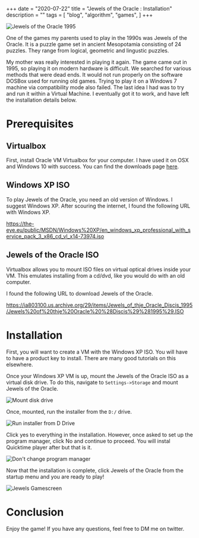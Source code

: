 +++
date = "2020-07-22"
title = "Jewels of the Oracle : Installation"
description = ""
tags = [
  "blog",
  "algorithm",
  "games",
]
+++

![Jewels of the Oracle 1995](/images/jotw-game.jpeg)

One of the games my parents used to play in the 1990s was Jewels of the Oracle.
It is a puzzle game set in ancient Mesopotamia consisting of 24 puzzles. They range from logical, geometric
and lingustic puzzles.

My mother was really interested in playing it again. The game came out in 1995, so playing it
on modern hardware is difficult. We searched for various methods that were dead ends. It would not run properly
on the software DOSBox used for running old games. Trying to play it on a Windows 7 machine via compatibility
mode also failed. The last idea I had was to try and run it within a Virtual Machine. I eventually got it
to work, and have left the installation details below.

# Prerequisites

## Virtualbox

First, install Oracle VM Virtualbox for your computer. I have used it on OSX and Windows 10 with success.
You can find the downloads page [here](https://www.virtualbox.org/wiki/Downloads).

## Windows XP ISO

To play Jewels of the Oracle, you need an old version of Windows. I suggest Windows XP. After scouring the internet,
I found the following URL with Windows XP.

https://the-eye.eu/public/MSDN/Windows%20XP/en_windows_xp_professional_with_service_pack_3_x86_cd_vl_x14-73974.iso

## Jewels of the Oracle ISO

Virtualbox allows you to mount ISO files on virtual optical drives inside your VM. This emulates installing from a cd/dvd, like you
would do with an old computer.

I found the following URL to download Jewels of the Oracle.

https://ia803100.us.archive.org/29/items/Jewels_of_thje_Oracle_Discis_1995/Jewels%20of%20thje%20Oracle%20%28Discis%29%281995%29.ISO

# Installation

First, you will want to create a VM with the Windows XP ISO. You will have to have a product key to install. There are many good tutorials on this elsewhere.

Once your Windows XP VM is up, mount  the Jewels of the Oracle ISO as a virtual disk drive. To do this, navigate to `Settings->Storage` and mount Jewels of the Oracle.

![Mount disk drive](/images/jotw-vbox.png)

Once, mounted, run the installer from the `D:/` drive. 

![Run installer from D Drive](/images/jotw-installer.png)

Click yes to everything in the installation. However, once asked to set up the program manager, click No and continue to proceed.
You will instal Quicktime player after but that is it.

![Don't change program manager](/images/jotw-no-program-group.png)

Now that the installation is complete, click Jewels of the Oracle from the startup menu and you are ready to play!

![Jewels Gamescreen](/images/jotw-gamescreen.png)

# Conclusion

Enjoy the game! If you have any questions, feel free to DM me on twitter.



